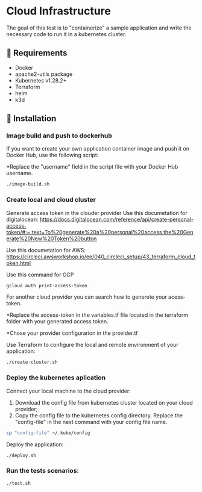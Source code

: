 # Cloud Infrastructure

The goal of this test is to "containerize" a sample application and write the necessary code to run it in a kubernetes cluster.

## 🛑 Requirements

- Docker
- apache2-utils package
- Kubernetes v1.28.2+
- Terraform 
- helm
- k3d

## 🚀 Installation

### Image build and push to dockerhub
If you want to create your own application container image and push it on Docker Hub, use the following script:

*Replace the "username" field in the script file with your Docker Hub username.

```bash
./image-build.sh
```
### Create local and cloud cluster
Generate access token in the clouder provider
Use this documetation for digitalocean:
https://docs.digitalocean.com/reference/api/create-personal-access-token/#:~:text=To%20generate%20a%20personal%20access,the%20Generate%20New%20Token%20button

Use this documetation for AWS:
https://circleci.awsworkshop.io/ee/040_circleci_setup/43_terraform_cloud_token.html

Use this command for GCP
```bash
gcloud auth print-access-token
```
For another cloud provider you can search how to generete your acess-token.

*Replace the access-token in the variables.tf file located in the terraform folder with your generated access token.

*Chose your provider configurarion in the provider.tf

Use Terraform to configure the local and remote environment of your application:
 
```bash
./create-cluster.sh
```
###  Deploy the kubernetes aplication
Connect your local machine to the cloud provider:

1. Download the config file from kubernetes cluster located on your cloud provider;
2. Copy the config file to the kubernetes config directory. Replace the "config-file" in the next command with your config file name.

```bash
cp "config-file" ~/.kube/config
```

Deploy the application:

```bash
./deploy.sh
```
### Run the tests scenarios:

```bash
./test.sh
```

